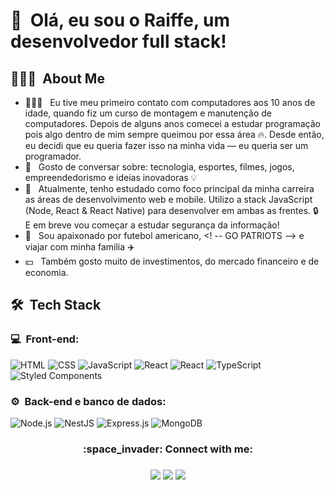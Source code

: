 <h1>👋 &nbsp;Olá, eu sou o Raiffe, um desenvolvedor full stack!</h1>

<h2> 👨🏻‍💻 &nbsp;About Me </h2>

- 👨🏻‍💻 &nbsp; Eu tive meu primeiro contato com computadores aos 10 anos de idade, quando fiz um curso de montagem e manutenção de computadores. Depois de alguns anos comecei a estudar programação pois algo dentro de mim sempre queimou por essa área 🔥. Desde então, eu decidi que eu queria fazer isso na minha vida — eu queria ser um programador.
- 💬 &nbsp; Gosto de conversar sobre: tecnologia, esportes, filmes, jogos, empreendedorismo e ideias inovadoras 💡
- 🚀 &nbsp; Atualmente, tenho estudado como foco principal da minha carreira as áreas de desenvolvimento web e mobile. Utilizo a stack JavaScript (Node, React & React Native) para desenvolver em ambas as frentes. 🔒 E em breve vou começar a estudar segurança da informação! 
- 🏈 &nbsp; Sou apaixonado por futebol americano, <! -- GO PATRIOTS -->  e viajar com minha familia ✈️
- 💵 &nbsp; Também gosto muito de investimentos, do mercado financeiro e de economia.

<h2> 🛠 &nbsp;Tech Stack</h2>
<h3>💻 &nbsp;Front-end:</h3>

![HTML](https://img.shields.io/badge/-HTML-333333?style=flat&logo=HTML5)
![CSS](https://img.shields.io/badge/-CSS-333333?style=flat&logo=CSS3&logoColor=1572B6)
![JavaScript](https://img.shields.io/badge/-JavaScript-333333?style=flat&logo=javascript)
![React](https://img.shields.io/badge/-React-333333?style=flat&logo=react)
![React](https://img.shields.io/badge/-React%20Native-333333?style=flat&logo=react)
![TypeScript](https://img.shields.io/badge/typescript-%23007ACC.svg?style=for-the-badge&logo=typescript&logoColor=white)
![Styled Components](https://img.shields.io/badge/styled--components-DB7093?style=for-the-badge&logo=styled-components&logoColor=white)


<h3>⚙️ &nbsp;Back-end e banco de dados:</h3>

![Node.js](https://img.shields.io/badge/-Node.js-333333?style=flat&logo=node.js)
![NestJS](https://img.shields.io/badge/-NestJS-333333?style=flat&logo=nestjs&logoColor=E535AB)
![Express.js](https://img.shields.io/badge/express.js-%23404d59.svg?style=for-the-badge&logo=express&logoColor=%2361DAFB)
![MongoDB](https://img.shields.io/badge/-MongoDB-333333?style=flat&logo=mongodb)


<h3 align="center"> :space_invader: Connect with me: <h3>
	
	
	
<div align="center">

  <a href = "mailto:1993.raiffe@gmail.com"><img src="https://img.shields.io/badge/-Gmail-%23333?style=for-the-badge&logo=gmail&logoColor=white" target="_blank"></a>
  <a href="https://www.linkedin.com/in/raiffemoura" target="_blank"><img src="https://img.shields.io/badge/-LinkedIn-%230077B5?style=for-the-badge&logo=linkedin&logoColor=white" target="_blank"></a> 
  <a href="https://www.instagram.com/raiffemoura/" target="_blank"><img src="https://img.shields.io/badge/-Instagram-%23E4405F?style=for-the-badge&logo=instagram&logoColor=white" target="_blank"></a>
</div>
